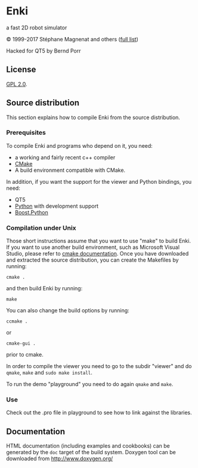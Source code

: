 # Enki

a fast 2D robot simulator

© 1999-2017 Stéphane Magnenat and others ([full list](AUTHORS))

Hacked for QT5 by Bernd Porr

## License

[GPL 2.0](LICENSE).

## Source distribution

This section explains how to compile Enki from the source distribution.

### Prerequisites

To compile Enki and programs who depend on it, you need:
* a working and fairly recent c++ compiler
* [CMake](https://cmake.org/)
* A build environment compatible with CMake.

In addition, if you want the support for the viewer and Python bindings, you need:
* QT5
* [Python](https://www.python.org/) with development support
* [Boost.Python](http://www.boost.org/doc/libs/1_65_1/libs/python/doc/html/)

### Compilation under Unix

Those short instructions assume that you want to use "make" to build Enki.
If you want to use another build environment, such as Microsoft Visual Studio, please refer to [cmake documentation](https://cmake.org/documentation/).
Once you have downloaded and extracted the source distribution, you can create the Makefiles by running:

	cmake .

and then build Enki by running:

	make

You can also change the build options by running:

	ccmake .

or

	cmake-gui .

prior to cmake.

In order to compile the viewer you need to go to the subdir "viewer" and
do `qmake`, `make` and `sudo make install`.

To run the demo "playground" you need to do again `qmake` and `make`.

### Use

Check out the .pro file in playground to see how to link against the libraries.

## Documentation

HTML documentation (including examples and cookbooks) can be generated by the
`doc` target of the build system.  Doxygen tool can be downloaded from
http://www.doxygen.org/
